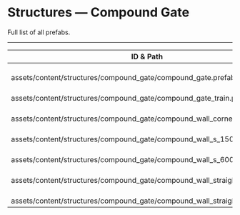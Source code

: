 # Structures — Compound Gate
Full list of all <Badge type="warning" text="7"/> prefabs.

---
| ID & Path |
| --- |
| <Badge type="tip" text="1888338860"/> <br> assets/content/structures/compound_gate/compound_gate.prefab |
| <Badge type="tip" text="2563166187"/> <br> assets/content/structures/compound_gate/compound_gate_train.prefab |
| <Badge type="tip" text="2168139218"/> <br> assets/content/structures/compound_gate/compound_wall_corner.prefab |
| <Badge type="tip" text="554335782"/> <br> assets/content/structures/compound_gate/compound_wall_s_150.prefab |
| <Badge type="tip" text="810330234"/> <br> assets/content/structures/compound_gate/compound_wall_s_600.prefab |
| <Badge type="tip" text="3231370864"/> <br> assets/content/structures/compound_gate/compound_wall_straight.prefab |
| <Badge type="tip" text="3813023866"/> <br> assets/content/structures/compound_gate/compound_wall_straight_short.prefab |
